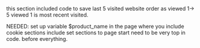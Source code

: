 this section included code to save last 5 visited website
order as viewed 1-> 5
viewed 1 is most recent visited.


NEEDED: set up variable $product_name in the page where you include cookie sections
include set sections to page start
need to be very top in code.
before everything.

<?php
include('cookie_section/set_last_5_visited.php');
?>
